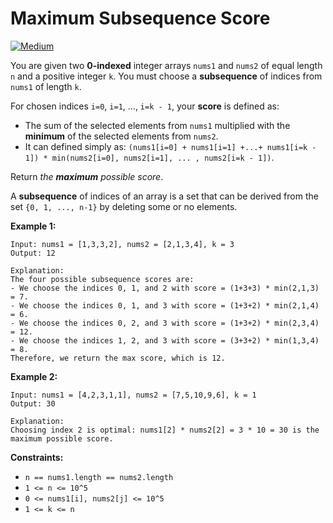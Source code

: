# Maximum Subsequence Score

[![Medium](https://img.shields.io/badge/Difficulty-Medium-Yellow.svg)](https://github.com/aminariana/leetcode)

You are given two **0-indexed** integer arrays `nums1` and `nums2` of equal length `n` and a positive integer `k`. You must choose a **subsequence** of indices from `nums1` of length `k`.

For chosen indices `i=0`, `i=1`, ..., `i=k - 1`, your **score** is defined as:

- The sum of the selected elements from `nums1` multiplied with the **minimum** of the selected elements from `nums2`.
- It can defined simply as: `(nums1[i=0] + nums1[i=1] +...+ nums1[i=k - 1]) * min(nums2[i=0], nums2[i=1], ... , nums2[i=k - 1])`.

Return *the **maximum** possible score*.

A **subsequence** of indices of an array is a set that can be derived from the set `{0, 1, ..., n-1}` by deleting some or no elements.

 

**Example 1:**
```
Input: nums1 = [1,3,3,2], nums2 = [2,1,3,4], k = 3
Output: 12

Explanation: 
The four possible subsequence scores are:
- We choose the indices 0, 1, and 2 with score = (1+3+3) * min(2,1,3) = 7.
- We choose the indices 0, 1, and 3 with score = (1+3+2) * min(2,1,4) = 6. 
- We choose the indices 0, 2, and 3 with score = (1+3+2) * min(2,3,4) = 12. 
- We choose the indices 1, 2, and 3 with score = (3+3+2) * min(1,3,4) = 8.
Therefore, we return the max score, which is 12.
```
**Example 2:**
```
Input: nums1 = [4,2,3,1,1], nums2 = [7,5,10,9,6], k = 1
Output: 30

Explanation: 
Choosing index 2 is optimal: nums1[2] * nums2[2] = 3 * 10 = 30 is the maximum possible score.
```

**Constraints:**

- `n == nums1.length == nums2.length`
- `1 <= n <= 10^5`
- `0 <= nums1[i], nums2[j] <= 10^5`
- `1 <= k <= n`
